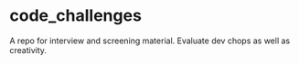 # code_challenges
A repo for interview and screening material. Evaluate dev chops as well as creativity.

